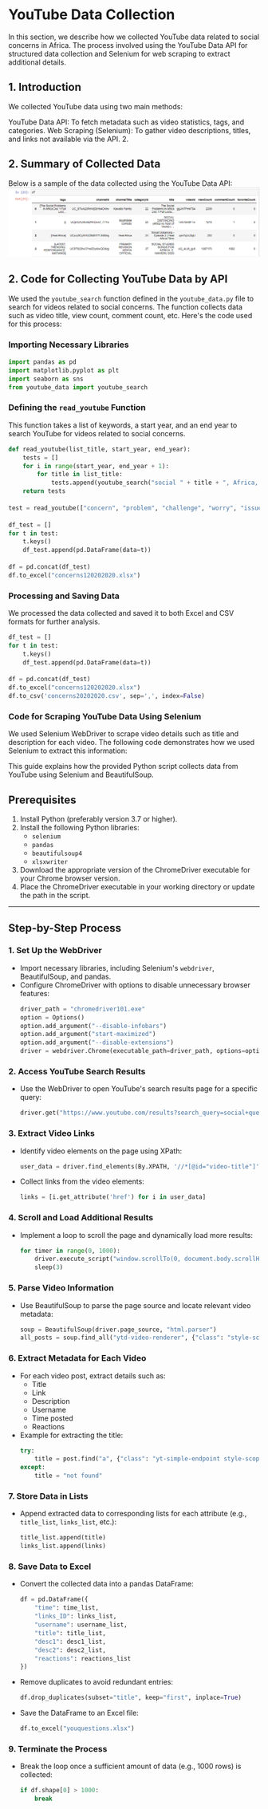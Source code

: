 # **YouTube Data Collection**
In this section, we describe how we collected YouTube data related to social concerns in Africa. The process involved using the YouTube Data API for structured data collection and Selenium for web scraping to extract additional details.

## 1. Introduction
We collected YouTube data using two main methods:

YouTube Data API: To fetch metadata such as video statistics, tags, and categories.
Web Scraping (Selenium): To gather video descriptions, titles, and links not available via the API.
2.
## 2. Summary of Collected Data

Below is a sample of the data collected using the YouTube Data API:
![Summary of Collected Data](../youtube_data.png)

## 2. Code for Collecting YouTube Data by API

We used the `youtube_search` function defined in the `youtube_data.py` file to search for videos related to social concerns. The function collects data such as video title, view count, comment count, etc. Here's the code used for this process:

### Importing Necessary Libraries

```python
import pandas as pd
import matplotlib.pyplot as plt
import seaborn as sns
from youtube_data import youtube_search
```

### Defining the `read_youtube` Function

This function takes a list of keywords, a start year, and an end year to search YouTube for videos related to social concerns.

```python
def read_youtube(list_title, start_year, end_year):
    tests = []
    for i in range(start_year, end_year + 1):
        for title in list_title:
            tests.append(youtube_search("social " + title + ", Africa, " + str(i)))
    return tests

test = read_youtube(["concern", "problem", "challenge", "worry", "issue", "question"], 2020, 2020)

df_test = []
for t in test:
    t.keys()
    df_test.append(pd.DataFrame(data=t))

df = pd.concat(df_test)
df.to_excel("concerns120202020.xlsx")
```

### Processing and Saving Data

We processed the data collected and saved it to both Excel and CSV formats for further analysis.

```python
df_test = []
for t in test:
    t.keys()
    df_test.append(pd.DataFrame(data=t))

df = pd.concat(df_test)
df.to_excel("concerns120202020.xlsx")
df.to_csv('concerns20202020.csv', sep=',', index=False)
```

### Code for Scraping YouTube Data Using Selenium

We used Selenium WebDriver to scrape video details such as title and description for each video. The following code demonstrates how we used Selenium to extract this information:

This guide explains how the provided Python script collects data from YouTube using Selenium and BeautifulSoup.

## Prerequisites
1. Install Python (preferably version 3.7 or higher).
2. Install the following Python libraries:
   - `selenium`
   - `pandas`
   - `beautifulsoup4`
   - `xlsxwriter`
3. Download the appropriate version of the ChromeDriver executable for your Chrome browser version.
4. Place the ChromeDriver executable in your working directory or update the path in the script.

---

## Step-by-Step Process

### 1. **Set Up the WebDriver**
- Import necessary libraries, including Selenium's `webdriver`, BeautifulSoup, and pandas.
- Configure ChromeDriver with options to disable unnecessary browser features:
  ```python
  driver_path = "chromedriver101.exe"
  option = Options()
  option.add_argument("--disable-infobars")
  option.add_argument("start-maximized")
  option.add_argument("--disable-extensions")
  driver = webdriver.Chrome(executable_path=driver_path, options=option)
  ```

### 2. **Access YouTube Search Results**
- Use the WebDriver to open YouTube's search results page for a specific query:
  ```python
  driver.get("https://www.youtube.com/results?search_query=social+questions%2C+Africa%2C+2022")
  ```

### 3. **Extract Video Links**
- Identify video elements on the page using XPath:
  ```python
  user_data = driver.find_elements(By.XPATH, '//*[@id="video-title"]')
  ```
- Collect links from the video elements:
  ```python
  links = [i.get_attribute('href') for i in user_data]
  ```

### 4. **Scroll and Load Additional Results**
- Implement a loop to scroll the page and dynamically load more results:
  ```python
  for timer in range(0, 1000):
      driver.execute_script("window.scrollTo(0, document.body.scrollHeight);")
      sleep(3)
  ```

### 5. **Parse Video Information**
- Use BeautifulSoup to parse the page source and locate relevant video metadata:
  ```python
  soup = BeautifulSoup(driver.page_source, "html.parser")
  all_posts = soup.find_all("ytd-video-renderer", {"class": "style-scope ytd-item-section-renderer"})
  ```

### 6. **Extract Metadata for Each Video**
- For each video post, extract details such as:
  - Title
  - Link
  - Description
  - Username
  - Time posted
  - Reactions
- Example for extracting the title:
  ```python
  try:
      title = post.find("a", {"class": "yt-simple-endpoint style-scope ytd-video-renderer"}).get('aria-label')
  except:
      title = "not found"
  ```

### 7. **Store Data in Lists**
- Append extracted data to corresponding lists for each attribute (e.g., `title_list`, `links_list`, etc.):
  ```python
  title_list.append(title)
  links_list.append(links)
  ```

### 8. **Save Data to Excel**
- Convert the collected data into a pandas DataFrame:
  ```python
  df = pd.DataFrame({
      "time": time_list,
      "links_ID": links_list,
      "username": username_list,
      "title": title_list,
      "desc1": desc1_list,
      "desc2": desc2_list,
      "reactions": reactions_list
  })
  ```
- Remove duplicates to avoid redundant entries:
  ```python
  df.drop_duplicates(subset="title", keep="first", inplace=True)
  ```
- Save the DataFrame to an Excel file:
  ```python
  df.to_excel("youquestions.xlsx")
  ```

### 9. **Terminate the Process**
- Break the loop once a sufficient amount of data (e.g., 1000 rows) is collected:
  ```python
  if df.shape[0] > 1000:
      break
  ```

